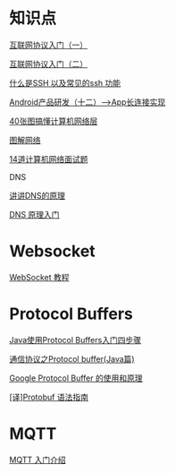 # 知识点

[互联网协议入门（一）](http://www.ruanyifeng.com/blog/2012/05/internet_protocol_suite_part_i.html)

[互联网协议入门（二）](http://www.ruanyifeng.com/blog/2012/06/internet_protocol_suite_part_ii.html)

[什么是SSH 以及常见的ssh 功能](https://blog.csdn.net/u013452337/article/details/80847113)

[Android产品研发（十二）-->App长连接实现](https://blog.csdn.net/qq_23547831/article/details/51690047)

[40张图搞懂计算机网络层](https://mp.weixin.qq.com/s/AOY4ZhkRc04r2ZPyZeIN5Q)

[图解网络](https://mp.weixin.qq.com/s/5PhLWZ4Z9kagZSBlhzcLAg)

[14道计算机网络面试题](https://mp.weixin.qq.com/s/BviNSXlPMg2ywzB7TQ4CQg)

DNS

[讲讲DNS的原理](https://zhuanlan.zhihu.com/p/79350395?hmsr=toutiao.io&utm_medium=toutiao.io&utm_source=toutiao.io)

[DNS 原理入门](http://www.ruanyifeng.com/blog/2016/06/dns.html)

# Websocket

[WebSocket 教程](http://www.ruanyifeng.com/blog/2017/05/websocket.html)

# Protocol Buffers

[Java使用Protocol Buffers入门四步骤](https://blog.csdn.net/xiao__gui/article/details/36643949)

[通信协议之Protocol buffer(Java篇)](https://frank909.blog.csdn.net/article/details/53187780)

[Google Protocol Buffer 的使用和原理](https://www.ibm.com/developerworks/cn/linux/l-cn-gpb/index.html)

[[译]Protobuf 语法指南](https://colobu.com/2015/01/07/Protobuf-language-guide/)

# MQTT

[MQTT 入门介绍](https://www.runoob.com/w3cnote/mqtt-intro.html)







